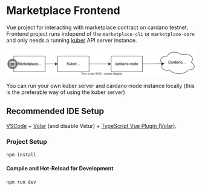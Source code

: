 # Marketplace Frontend

Vue project for interacting with marketplace contract on cardano testnet. Frontend project runs independ of the `marketplace-cli` or `marketplace-core` and only needs a running    [kuber](https://github.com/dQuadrant/kuber) API server instance.

![](../docs/frontend.svg)

You can run your own kuber server and cardano-node instance locally (this is the preferable way of using the kuber server)
## Recommended IDE Setup

[VSCode](https://code.visualstudio.com/) + [Volar](https://marketplace.visualstudio.com/items?itemName=johnsoncodehk.volar) (and disable Vetur) + [TypeScript Vue Plugin (Volar)](https://marketplace.visualstudio.com/items?itemName=johnsoncodehk.vscode-typescript-vue-plugin).



### Project Setup

```sh
npm install
```

#### Compile and Hot-Reload for Development

```sh
npm run dev
```
